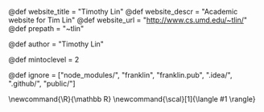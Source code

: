 <!--
Add here global page variables to use throughout your
website.
The website_* must be defined for the RSS to work
-->
@def website_title = "Timothy Lin"
@def website_descr = "Academic website for Tim Lin"
@def website_url   = "http://www.cs.umd.edu/~tlin/"
@def prepath       = "~tlin"

@def author = "Timothy Lin"

@def mintoclevel = 2

<!--
Add here files or directories that should be ignored by Franklin, otherwise
these files might be copied and, if markdown, processed by Franklin which
you might not want. Indicate directories by ending the name with a `/`.
-->
@def ignore = ["node_modules/", "franklin", "franklin.pub", ".idea/", ".github/", "public/"]

<!--
Add here global latex commands to use throughout your
pages. It can be math commands but does not need to be.
For instance:
* \newcommand{\phrase}{This is a long phrase to copy.}
-->
\newcommand{\R}{\mathbb R}
\newcommand{\scal}[1]{\langle #1 \rangle}
